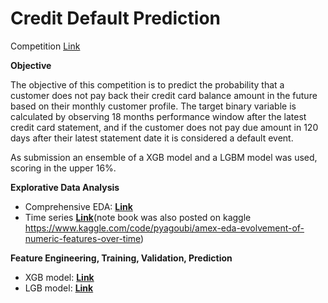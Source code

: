 # Credit Default Prediction

Competition [Link](https://www.kaggle.com/competitions/amex-default-prediction)

<b>Objective  </b>

The objective of this competition is to predict the probability that a customer does not pay back their credit card balance amount in the future based on their monthly customer profile. The target binary variable is calculated by observing 18 months performance window after the latest credit card statement, and if the customer does not pay due amount in 120 days after their latest statement date it is considered a default event.

As submission an ensemble of a XGB model and a LGBM model was used, scoring in the upper 16%.

<b>Explorative Data Analysis  </b>
* Comprehensive EDA: **[Link](https://github.com/pyagoubi/Credit-Default-Prediction/blob/main/Amex_EDA.ipynb)**
* Time series **[Link](https://github.com/pyagoubi/Credit-Default-Prediction/blob/main/Amex_eda_ts.ipynb)**(note book was also posted on kaggle https://www.kaggle.com/code/pyagoubi/amex-eda-evolvement-of-numeric-features-over-time)

<b>Feature Engineering, Training, Validation, Prediction </b>
+ XGB model: **[Link](https://github.com/pyagoubi/Credit-Default-Prediction/blob/main/Amex_XGBoost.ipynb)** 
+ LGB model: **[Link](https://github.com/pyagoubi/Credit-Default-Prediction/blob/main/Amex_LGBM.ipynb)**
